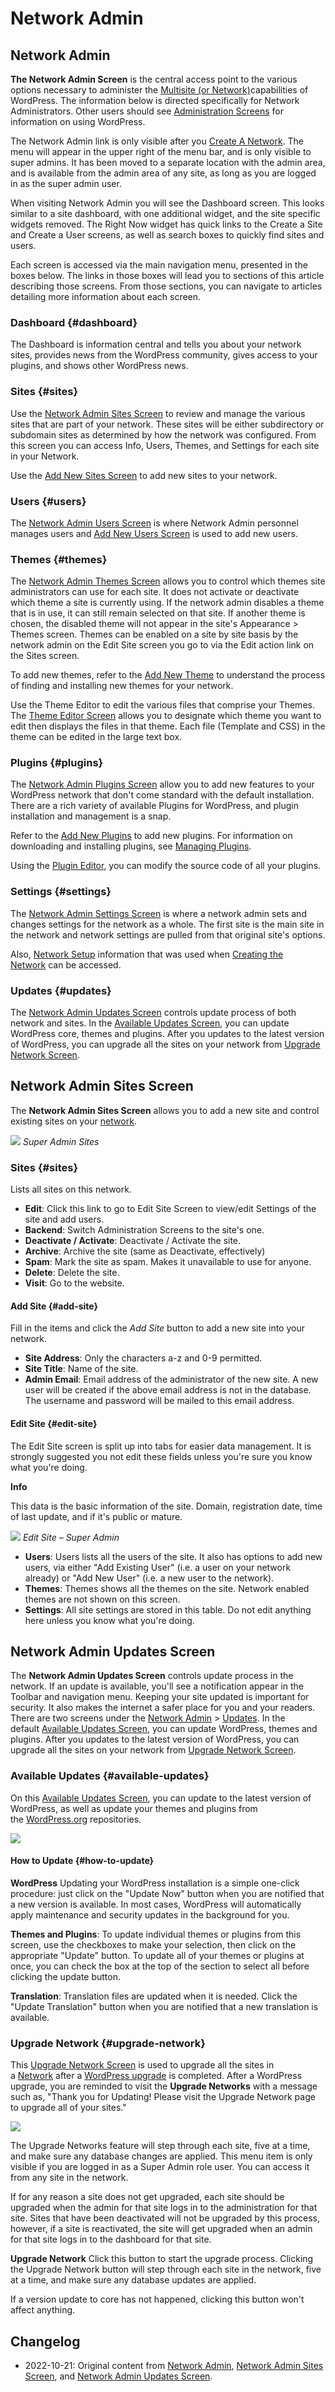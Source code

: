 # Network Admin

## Network Admin

**The Network Admin Screen** is the central access point to the various options necessary to administer the [Multisite (or Network)](https://wordpress.org/support/article/glossary#multisite)capabilities of WordPress. The information below is directed specifically for Network Administrators. Other users should see [Administration Screens](https://wordpress.org/support/article/administration-screens/) for information on using WordPress.

The Network Admin link is only visible after you [Create A Network](https://wordpress.org/support/article/create-a-network/). The menu will appear in the upper right of the menu bar, and is only visible to super admins. It has been moved to a separate location with the admin area, and is available from the admin area of any site, as long as you are logged in as the super admin user.

When visiting Network Admin you will see the Dashboard screen. This looks similar to a site dashboard, with one additional widget, and the site specific widgets removed. The Right Now widget has quick links to the Create a Site and Create a User screens, as well as search boxes to quickly find sites and users.

Each screen is accessed via the main navigation menu, presented in the boxes below. The links in those boxes will lead you to sections of this article describing those screens. From those sections, you can navigate to articles detailing more information about each screen.

### Dashboard {#dashboard}

The Dashboard is information central and tells you about your network sites, provides news from the WordPress community, gives access to your plugins, and shows other WordPress news.

### Sites {#sites}

Use the [Network Admin Sites Screen](https://wordpress.org/support/articles/network-admin-sites/screen) to review and manage the various sites that are part of your network. These sites will be either subdirectory or subdomain sites as determined by how the network was configured. From this screen you can access Info, Users, Themes, and Settings for each site in your Network.

Use the [Add New Sites Screen](https://wordpress.org/support/article/network-admin-sites-screen/#add-site) to add new sites to your network.

### Users {#users}

The [Network Admin Users Screen](https://codex.wordpress.org/Network_Admin_Users_Screen) is where Network Admin personnel manages users and [Add New Users Screen](https://codex.wordpress.org/Network_Admin_Users_Screen#Add_User) is used to add new users.

### Themes {#themes}

The [Network Admin Themes Screen](https://codex.wordpress.org/Network_Admin_Themes_Screen) allows you to control which themes site administrators can use for each site. It does not activate or deactivate which theme a site is currently using. If the network admin disables a theme that is in use, it can still remain selected on that site. If another theme is chosen, the disabled theme will not appear in the site's Appearance > Themes screen. Themes can be enabled on a site by site basis by the network admin on the Edit Site screen you go to via the Edit action link on the Sites screen.

To add new themes, refer to the [Add New Theme](https://codex.wordpress.org/Network_Admin_Themes_Screen#Add_New_Theme) to understand the process of finding and installing new themes for your network.

Use the Theme Editor to edit the various files that comprise your Themes. The [Theme Editor Screen](https://codex.wordpress.org/Network_Admin_Themes_Screen#Theme_Editor) allows you to designate which theme you want to edit then displays the files in that theme. Each file (Template and CSS) in the theme can be edited in the large text box.

### Plugins {#plugins}

The [Network Admin Plugins Screen](https://codex.wordpress.org/Network_Admin_Plugins_Screen) allow you to add new features to your WordPress network that don't come standard with the default installation. There are a rich variety of available Plugins for WordPress, and plugin installation and management is a snap.

Refer to the [Add New Plugins](https://codex.wordpress.org/Network_Admin_Plugins_Screen#Add_New_Plugins) to add new plugins. For information on downloading and installing plugins, see [Managing Plugins](https://codex.wordpress.org/Managing_Plugins).

Using the [Plugin Editor](https://codex.wordpress.org/Network_Admin_Plugins_Screen#Plugin_Editor), you can modify the source code of all your plugins.

### Settings {#settings}

The [Network Admin Settings Screen](https://codex.wordpress.org/Network_Admin_Settings_Screen) is where a network admin sets and changes settings for the network as a whole. The first site is the main site in the network and network settings are pulled from that original site's options.

Also, [Network Setup](https://codex.wordpress.org/Network_Admin_Settings_Screen#Network_Setup) information that was used when [Creating the Network](https://wordpress.org/support/article/create-a-network/) can be accessed.

### Updates {#updates}

The [Network Admin Updates Screen](https://wordpress.org/support/article/network-admin-updates-screen/) controls update process of both network and sites. In the [Available Updates Screen](https://wordpress.org/support/article/network-admin-updates-screen/#available-updates), you can update WordPress core, themes and plugins. After you updates to the latest version of WordPress, you can upgrade all the sites on your network from [Upgrade Network Screen](https://wordpress.org/support/article/network-admin-updates-screen/#upgrade-network).  

## Network Admin Sites Screen

The **Network Admin Sites Screen** allows you to add a new site and control existing sites on your [network](https://wordpress.org/support/article/glossary#network).

[![](https://i1.wp.com/wordpress.org/support/files/2019/02/superadmin-sites.png?fit=1277%2C443&ssl=1)](https://wordpress.org/support/superadmin-sites-2/)
_Super Admin Sites_

### Sites {#sites}

Lists all sites on this network.  
- **Edit**: Click this link to go to Edit Site Screen to view/edit Settings of the site and add users.  
- **Backend**: Switch Administration Screens to the site's one.  
- **Deactivate / Activate**: Deactivate / Activate the site.  
- **Archive**: Archive the site (same as Deactivate, effectively)  
- **Spam**: Mark the site as spam. Makes it unavailable to use for anyone.  
- **Delete**: Delete the site.  
- **Visit**: Go to the website.

#### Add Site {#add-site}

Fill in the items and click the _Add Site_ button to add a new site into your network.

- **Site Address**: Only the characters a-z and 0-9 permitted.  
- **Site Title**: Name of the site.  
- **Admin Email**: Email address of the administrator of the new site. A new user will be created if the above email address is not in the database.  
The username and password will be mailed to this email address.

#### Edit Site {#edit-site}

The Edit Site screen is split up into tabs for easier data management. It is strongly suggested you not edit these fields unless you're sure you know what you're doing.

**Info**

This data is the basic information of the site. Domain, registration date, time of last update, and if it's public or mature.

[![](https://i2.wp.com/wordpress.org/support/files/2019/02/superadmin-sites-edit.png?fit=1277%2C633&ssl=1)](https://wordpress.org/support/superadmin-sites-edit/)
_Edit Site – Super Admin_

- **Users**: Users lists all the users of the site. It also has options to add new users, via either "Add Existing User" (i.e. a user on your network already) or "Add New User" (i.e. a new user to the network).
- **Themes**: Themes shows all the themes on the site. Network enabled themes are not shown on this screen.  
- **Settings**: All site settings are stored in this table. Do not edit anything here unless you know what you're doing.

## Network Admin Updates Screen

The **Network Admin Updates Screen** controls update process in the network. If an update is available, you'll see a notification appear in the Toolbar and navigation menu. Keeping your site updated is important for security. It also makes the internet a safer place for you and your readers. There are two screens under the [Network Admin](https://wordpress.org/support/article/network-admin/) > [Updates](https://wordpress.org/support/article/network-admin/#updates). In the default [Available Updates Screen](#available-updates), you can update WordPress, themes and plugins. After you updates to the latest version of WordPress, you can upgrade all the sites on your network from [Upgrade Network Screen](#upgrade-nework).

### Available Updates {#available-updates}

On this [Available Updates Screen](#available-updates), you can update to the latest version of WordPress, as well as update your themes and plugins from the [WordPress.org](https://wordpress.org/) repositories.

[![](https://wordpress.org/support/files/2019/04/network-available-updates-1024x590.png)](https://wordpress.org/support/files/2019/04/network-available-updates.png)

#### How to Update {#how-to-update}

**WordPress** Updating your WordPress installation is a simple one-click procedure: just click on the "Update Now" button when you are notified that a new version is available. In most cases, WordPress will automatically apply maintenance and security updates in the background for you.

**Themes and Plugins**: To update individual themes or plugins from this screen, use the checkboxes to make your selection, then click on the appropriate "Update" button. To update all of your themes or plugins at once, you can check the box at the top of the section to select all before clicking the update button.

**Translation**: Translation files are updated when it is needed. Click the "Update Translation" button when you are notified that a new translation is available.

### Upgrade Network {#upgrade-network}

This [Upgrade Network Screen](#upgrade-network) is used to upgrade all the sites in a [Network](https://wordpress.org/support/article/glossary#network) after a [WordPress upgrade](#available-updates) is completed. After a WordPress upgrade, you are reminded to visit the **Upgrade Networks** with a message such as, "Thank you for Updating! Please visit the Upgrade Network page to upgrade all of your sites."

[![](https://i1.wp.com/wordpress.org/support/files/2019/04/superadmin-update.png?fit=1024%2C584&ssl=1)](https://wordpress.org/support/files/2019/04/superadmin-update.png)

The Upgrade Networks feature will step through each site, five at a time, and make sure any database changes are applied. This menu item is only visible if you are logged in as a Super Admin role user. You can access it from any site in the network.

If for any reason a site does not get upgraded, each site should be upgraded when the admin for that site logs in to the administration for that site. Sites that have been deactivated will not be upgraded by this process, however, if a site is reactivated, the site will get upgraded when an admin for that site logs in to the dashboard for that site.

**Upgrade Network** Click this button to start the upgrade process. Clicking the Upgrade Network button will step through each site in the network, five at a time, and make sure any database updates are applied.

If a version update to core has not happened, clicking this button won't affect anything.

## Changelog

- 2022-10-21: Original content from [Network Admin](https://wordpress.org/support/article/network-admin/), [Network Admin Sites Screen](https://wordpress.org/support/article/network-admin-sites-screen/), and [Network Admin Updates Screen](https://wordpress.org/support/article/network-admin-updates-screen/).
